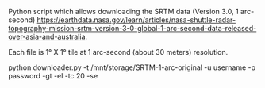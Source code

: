Python script which allows downloading the SRTM data (Version 3.0, 1 arc-second) https://earthdata.nasa.gov/learn/articles/nasa-shuttle-radar-topography-mission-srtm-version-3-0-global-1-arc-second-data-released-over-asia-and-australia.

Each file is 1° X 1° tile at 1 arc-second (about 30 meters) resolution.


python downloader.py -t /mnt/storage/SRTM-1-arc-original -u username -p password -gt -el -tc 20 -se
